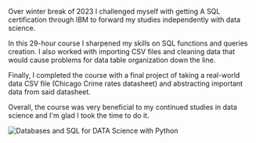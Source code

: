 Over winter break of 2023 I challenged myself with getting A SQL certification through IBM to forward my studies independently with data science.

In this 29-hour course I sharpened my skills on SQL functions and queries creation. I also worked with importing CSV files and cleaning data that would cause problems for data table organization down the line. 

Finally, I completed the course with a final project of taking a real-world data CSV file (Chicago Crime rates datasheet) and abstracting important data from said datasheet.

Overall, the course was very beneficial to my continued studies in data science and I'm glad I took the time to do it.

![Databases and SQL for DATA Science with Python](ZU72UEVWN83C)
